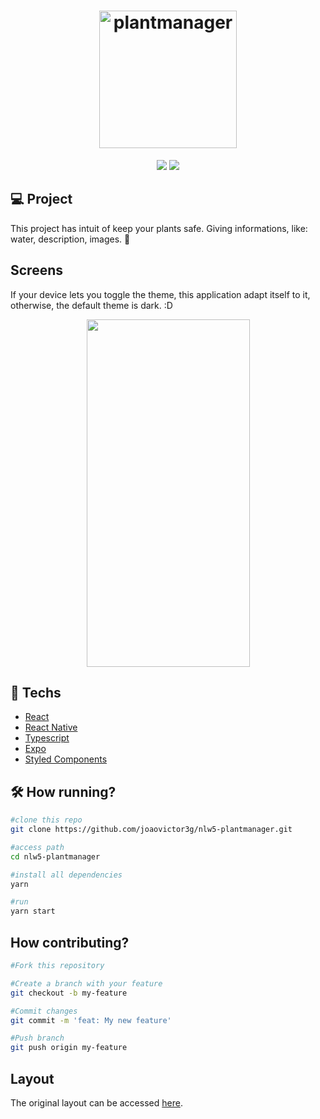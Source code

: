 <h1 align="center">
  <img alt="plantmanager" title="plantmanager" src="https://i.imgur.com/QSZilhm.png" width="220px" />
</h1>

<div align="center">
    <img src="https://img.shields.io/badge/joaovictor3g-plantmanager-nlw5" />
    <img src="https://img.shields.io/badge/license-MIT-green"/>
</div>

## 💻 Project

This project has intuit of keep your plants safe. Giving informations, like: water, description, images. 🌱

## Screens
If your device lets you toggle the theme, this application adapt itself to it, otherwise, the default theme is dark. :D
<div align="center"> 
    <img src="./assets/gifs/firstscreen.gif" 
        height="556"
        width="261" 
    />
</div>

## 🚀 Techs

- [React](https://pt-br.reactjs.org/)
- [React Native](https://reactnative.dev/)
- [Typescript](https://www.typescriptlang.org/)
- [Expo](https://expo.io/)
- [Styled Components](https://styled-components.com/)

## 

## 🛠️ How running?
```bash
#clone this repo
git clone https://github.com/joaovictor3g/nlw5-plantmanager.git

#access path
cd nlw5-plantmanager

#install all dependencies
yarn

#run 
yarn start
```

## How contributing?
```bash
#Fork this repository

#Create a branch with your feature 
git checkout -b my-feature

#Commit changes 
git commit -m 'feat: My new feature'

#Push branch 
git push origin my-feature
```

## Layout
The original layout can be accessed [here](https://www.figma.com/file/oYLwKSwj5WbKM4HVvxCdLq/PlantManager-(Copy)).





